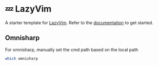 # 💤 LazyVim

A starter template for [LazyVim](https://github.com/LazyVim/LazyVim).
Refer to the [documentation](https://lazyvim.github.io/installation) to get started.

## Omnisharp

For omnisharp, manually set the cmd path based on the local path

```bash
which omnisharp

```
